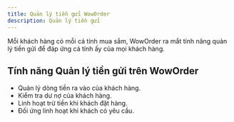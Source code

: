 ```yaml
---
title: Quản lý tiền gửi WowOrder
description: Quản lý tiền gửi
---
```


Mỗi khách hàng có mỗi cá tính mua sắm, WowOrder ra mắt tính năng quản lý tiền gửi để đáp ứng cá tính ấy của mọi khách hàng.

## Tính năng Quản lý tiền gửi trên WowOrder
 
- Quản lý dòng tiền ra vào của khách hàng.
- Kiểm tra dư nợ của khách hàng.
- Linh hoạt trừ tiền khi khách đặt hàng.
- Đối ứng linh hoạt khi khách có yêu cầu.